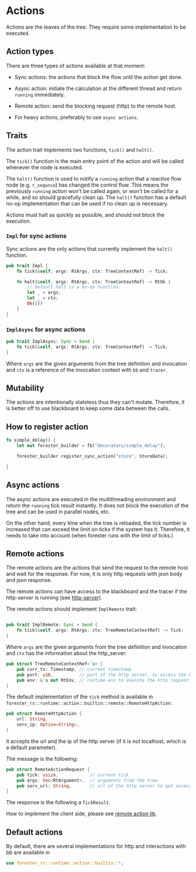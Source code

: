 # Actions

Actions are the leaves of the tree. They require some implementation to be executed.


## Action types

There are three types of actions available at that moment:
- Sync actions: the actions that block the flow until the action get done.
- Async action: initiate the calculation at the different thread and return `running` immediately.
- Remote action: send the blocking request (http) to the remote host.

- For heavy actions, preferably to use `async actions`.

## Traits

The action trait implements two functions, `tick()` and `halt()`.

The `tick()` function is the main entry point of the action and will be called whenever the node is executed.

The `halt()` function is used to notify a `running` action that a reactive flow node (e.g. `r_sequnce`) has changed the control flow. This means the previously `running` action won't be called again, or won't be called for a while, and so should gracefully clean up. The `halt()` function has a default no-op implementation that can be used if no clean up is necessary.

Actions must halt as quickly as possible, and should not block the execution.

### `Impl` for sync actions

Sync actions are the only actions that currently implement the `halt()` function.

```rust
pub trait Impl {
    fn tick(&self, args: RtArgs, ctx: TreeContextRef) -> Tick;

    fn halt(&self, args: RtArgs, ctx: TreeContextRef) -> RtOk {
        // Default halt is a no-op function.
        let _ = args;
        let _ = ctx;
        Ok(())
    }
}

```

### `ImplAsync` for async actions
```rust
pub trait ImplAsync: Sync + Send {
    fn tick(&self, args: RtArgs, ctx: TreeContextRef) -> Tick;
}
```

Where `args` are the given arguments from the tree definition and invocation and `ctx`
is a reference of the invocation context with `bb` and `tracer`.

## Mutability
The actions are intentionally stateless thus they can't mutate.
Therefore, it is better off to use blackboard to keep some data between the calls.

## How to register action

```rust
fn simple_delay() {
    let mut forester_builder = fb("decorators/simple_delay");

    forester_builder.register_sync_action("store", StoreData);

}
```

## Async actions

The async actions are executed in the multithreading environment and return the `running` tick result instantly.
It does not block the execution of the tree and can be used in parallel nodes, etc.

On the other hand, every time when the tree is reloaded, the tick number is increased that can exceed the limit on ticks
if the system has it. Therefore, it needs to take into account (when forester runs with the limit of ticks.)


## Remote actions

The remote actions are the actions that send the request to the remote host and wait for the response.
For now, it is only http requests with json body and json response.

The remote actions can have access to the blackboard and the tracer if the http-server is running (see [http-server](./engine.md#http-server)).

The remote actions should implement `ImplRemote` trait:

```rust

pub trait ImplRemote: Sync + Send {
    fn tick(&self, args: RtArgs, ctx: TreeRemoteContextRef) -> Tick;
}
```

Where `args` are the given arguments from the tree definition and invocation and `ctx` has the information about the http_server:
```rust
pub struct TreeRemoteContextRef<'a> {
    pub curr_ts: Timestamp, // current timestamp
    pub port: u16,          // port of the http server, to access the blackboard and tracer
    pub env: &'a mut RtEnv, // runtime env to execute the http request
}
```

The default implementation of the `tick` method is available in `forester_rs::runtime::action::builtin::remote::RemoteHttpAction`:

```rust
pub struct RemoteHttpAction {
    url: String,
    serv_ip: Option<String>,
}
```
it accepts the url and the ip of the http server (if it is not localhost, which is a default parameter).

The message is the following:
```rust
pub struct RemoteActionRequest {
    pub tick: usize,            // current tick
    pub args: Vec<RtArgument>,  // arguments from the tree
    pub serv_url: String,       // url of the http server to get access to the blackboard and tracer
}
```

The response is the following a `TickResult`.

How to implement the client side, please see [remote action lib](./rem_action.md).


## Default actions

By default, there are several implementations for http and interactions with bb are available in

```rust
use forester_rs::runtime::action::builtin::*;
```
